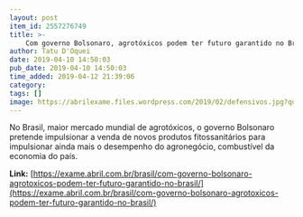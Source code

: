 ```yaml
---
layout: post
item_id: 2557276749
title: >-
    Com governo Bolsonaro, agrotóxicos podem ter futuro garantido no Brasil
author: Tatu D'Oquei
date: 2019-04-10 14:50:03
pub_date: 2019-04-10 14:50:03
time_added: 2019-04-12 21:39:06
category: 
tags: []
image: https://abrilexame.files.wordpress.com/2019/02/defensivos.jpg?quality=70&strip=info&w=680&h=453&crop=1
---
```


No Brasil, maior mercado mundial de agrotóxicos, o governo Bolsonaro pretende impulsionar a venda de novos produtos fitossanitários para impulsionar ainda mais o desempenho do agronegócio, combustível da economia do país.

**Link:** [https://exame.abril.com.br/brasil/com-governo-bolsonaro-agrotoxicos-podem-ter-futuro-garantido-no-brasil/](https://exame.abril.com.br/brasil/com-governo-bolsonaro-agrotoxicos-podem-ter-futuro-garantido-no-brasil/)

